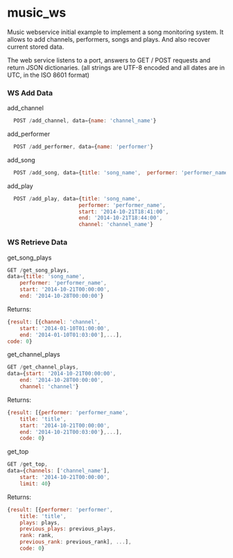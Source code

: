 # music_ws
Music webservice initial example to implement a song monitoring system. It allows to add channels, performers, songs and plays. And also recover current stored data.

The web service listens to a port, answers to GET / POST requests and return JSON dictionaries.
(all strings are UTF-8 encoded and all dates are in UTC, in the ISO 8601 format)

### WS Add Data
 
add_channel
```javascript
  POST /add_channel, data={name: 'channel_name'}
```
add_performer
```javascript
  POST /add_performer, data={name: 'performer'}
```  
add_song
```javascript
  POST /add_song, data={title: 'song_name',  performer: 'performer_name'}
```
add_play
```javascript
  POST /add_play, data={title: 'song_name',
                       performer: 'performer_name',
                       start: '2014-10-21T18:41:00',
                       end: '2014-10-21T18:44:00',
                       channel: 'channel_name'}
``` 
### WS Retrieve Data

get_song_plays
```javascript
GET /get_song_plays,
data={title: 'song_name',
    performer: 'performer_name',
    start: '2014-10-21T00:00:00',
    end: '2014-10-28T00:00:00'}
```     
Returns:
```javascript
{result: [{channel: 'channel',
    start: '2014-01-10T01:00:00',
    end: '2014-01-10T01:03:00'],...],
code: 0}
```

get_channel_plays
```javascript
GET /get_channel_plays,
data={start: '2014-10-21T00:00:00',
    end: '2014-10-28T00:00:00',
    channel: 'channel'}
```
Returns:
```javascript
{result: [{performer: 'performer_name',
    title: 'title',
    start: '2014-10-21T00:00:00',
    end: '2014-10-21T00:03:00'},...],
    code: 0}
```

get_top
```javascript
GET /get_top,
data={channels: ['channel_name'],
    start: '2014-10-21T00:00:00',
    limit: 40}
```

Returns:
```javascript
{result: [{performer: 'performer',
    title: 'title',
    plays: plays,
    previous_plays: previous_plays,
    rank: rank,
    previous_rank: previous_rank], ...],
    code: 0}
```
